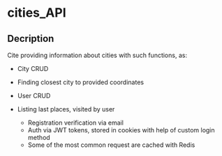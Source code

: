 # cities_API
## Decription

Cite providing information about cities with such functions, as:
+ City CRUD
+ Finding closest city to provided coordinates

+ User CRUD
+ Listing last places, visited by user

  +  Registration verification via email
  +  Auth via JWT tokens, stored in cookies with help of custom login method
  +  Some of the most common request are cached with Redis
